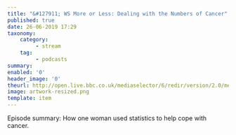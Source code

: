 ```yaml
---
title: "&#127911; WS More or Less: Dealing with the Numbers of Cancer"
published: true
date: 26-06-2019 17:29
taxonomy:
    category:
         - stream
    tag:
         - podcasts
summary:
enabled: '0'
header_image: '0'
theurl: http://open.live.bbc.co.uk/mediaselector/6/redir/version/2.0/mediaset/audio-nondrm-download/proto/http/vpid/p07d504g.mp3
image: artwork-resized.png
template: item
---
```

 
Episode summary: How one woman used statistics to help cope with cancer.
